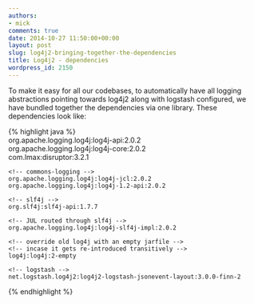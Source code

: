 ```yaml
---
authors:
- mick
comments: true
date: 2014-10-27 11:50:00+00:00
layout: post
slug: log4j2-bringing-together-the-dependencies
title: Log4j2 - dependencies
wordpress_id: 2150
---
```

To make it easy for all our codebases, to automatically have all logging abstractions pointing towards log4j2 along with logstash configured, we have bundled together the dependencies via one library.
These dependencies look like:

{% highlight java %}
    <!-- core libraries -->  
    org.apache.logging.log4j:log4j-api:2.0.2  
    org.apache.logging.log4j:log4j-core:2.0.2  
    com.lmax:disruptor:3.2.1  

    <!-- commons-logging -->  
    org.apache.logging.log4j:log4j-jcl:2.0.2  
    org.apache.logging.log4j:log4j-1.2-api:2.0.2  

    <!-- slf4j -->  
    org.slf4j:slf4j-api:1.7.7  

    <!-- JUL routed through slf4j -->  
    org.apache.logging.log4j:log4j-slf4j-impl:2.0.2  

    <!-- override old log4j with an empty jarfile -->  
    <!-- incase it gets re-introduced transitively -->  
    log4j:log4j:2-empty  

    <!-- logstash -->  
    net.logstash.log4j2:log4j2-logstash-jsonevent-layout:3.0.0-finn-2  
{% endhighlight %}